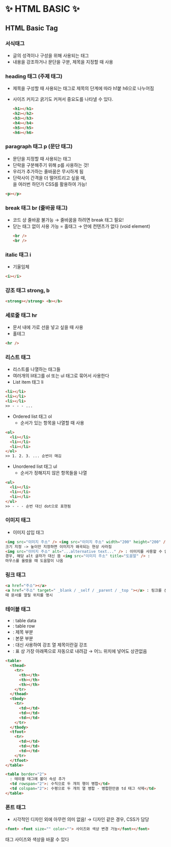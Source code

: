 # ✨ HTML BASIC ✨

## **HTML Basic Tag**

### **서식태그**

- 글의 성격이나 구성을 위해 사용되는 태그
- 내용을 강조하거나 문단을 구분, 제목을 지정할 때 사용

### **heading 태그 (주제 태그)**

- 제목을 구성할 때 사용되는 태그로 제목의 단계에 따라 h1붙 h6으로 나누어짐
- 사이즈 커지고 굵기도 커져서 중요도를 나타낼 수 있다.

  ```html
  <h1></h1>
  <h2></h2>
  <h3></h3>
  <h4></h4>
  <h5></h5>
  <h6></h6>
  ```

### **paragraph 태그 p (문단 태그)**

- 문단을 지정할 때 사용되는 태그
- 단락을 구분해주기 위해 p를 사용하는 것!
- 우리가 추가하는 줄바꿈은 무시하게 됨
- 단락사이 간격을 더 떨어트리고 싶을 때, <br>을 여러번 하던가 CSS를 활용하여 가능!

```html
<p></p>
```

### **break 태그 br (줄바꿈 태그)**

- 코드 상 줄바꿈 불가능 &rarr; 줄바꿈을 하려면 break 태그 필요!
- 닫는 태그 없이 사용 가능 = 홀태그 &rarr; 안에 컨텐츠가 없다 (void element)
  ```html
  <br />
  <br />
  ```

### **italic 태그 i**

- 기울임체

```html
<i></i>
```

### **강조 태그 strong, b**

```html
<strong></strong> <b></b>
```

### **세로줄 태그 hr**

- 문서 내에 가로 선을 넣고 싶을 때 사용
- 홀테그

```html
<hr />
```

### **리스트 태그**

- 리스트를 나열하는 태그들
- 여러개의 li태그를 ol 또는 ul 태그로 묶어서 사용한다
- List item 태그 li

```html
<li></li>
<li></li>
<li></li>
>> - - - ...
```

- Ordered list 태그 ol
  - 순서가 있는 항목을 나열할 때 사용

```html
<ol>
  <li></li>
  <li></li>
  <li></li>
</ol>
>> 1. 2. 3. ... 순번이 매김
```

- Unordered list 태그 ul
  - 순서가 정해지지 않은 항목들을 나열

```html
<ul>
  <li></li>
  <li></li>
  <li></li>
</ul>
>> - - - 순번 대신 dot으로 표현됨
```

### **이미지 태그**

- 이미지 삽입 태그

```html
<img src="이미지 주소" /> <img src="이미지 주소" width="200" height="200" /> :
크기 지정 -> 높이만 지정하면 이미지가 왜곡되는 현상 사라짐
<img src="이미지 주소" alt="...alternative text..." /> : 이미지를 사용할 수 없을
경우, 해당 alt 글자가 대신 뜸 <img src="이미지 주소" title="도움말" /> :
마우스를 올렸을 때 도움말이 나옴
```

### **링크 태그**

```html
<a href="주소"></a>
<a href="주소" target=" _blank / _self / _parent / _top "></a> : 링크를 선택했을
때 문서를 열릴 위치를 명시
```

### **테이블 태그**

- <td> : table data
- <tr> : table row

- <thead> : 제목 부분
- <tbody> : 본문 부분
- <th> : <td> 대신 사용하여 강조 열 제목이란걸 강조
- <tfoot> : 표 상 가장 아래쪽으로 자동으로 내려감 &rarr; 어느 위치에 넣어도 상관없음

```html
<table>
  <thead>
    <tr>
      <th></th>
      <th></th>
      <th></th>
    </tr>
  </thead>
  <tbody>
    <tr>
      <td></td>
      <td></td>
      <td></td>
    </tr>
  </tbody>
  <tfoot>
    <tr>
      <td></td>
      <td></td>
      <td></td>
    </tr>
  </tfoot>
</table>

<table border="2">
  : 테이블 태그에 볼더 속성 추가
  <td rowspan="2">: 수직으로 두 개의 행이 병합</td>
  <td colspan="2">: 수평으로 두 개의 열 병합 - 병합한만큼 td 태그 삭제</td>
</table>
```

### **폰트 태그**

- 시각적인 디자인 외에 아무런 의미 없음!
  &rarr; 디자인 같은 경우, CSS가 담당

```html
<font> <font size="" color=""> 사이즈와 색상 변경 가능</font></font>
```

<font> 태그
<font size="" color=""> 사이즈와 색상을 바꿀 수 있다
